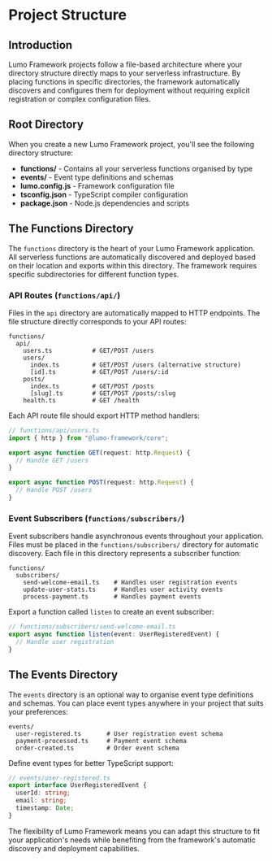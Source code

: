 # Project Structure

## Introduction

Lumo Framework projects follow a file-based architecture where your directory structure directly maps to your serverless infrastructure. By placing functions in specific directories, the framework automatically discovers and configures them for deployment without requiring explicit registration or complex configuration files.

## Root Directory

When you create a new Lumo Framework project, you'll see the following directory structure:

- **functions/** - Contains all your serverless functions organised by type
- **events/** - Event type definitions and schemas
- **lumo.config.js** - Framework configuration file
- **tsconfig.json** - TypeScript compiler configuration
- **package.json** - Node.js dependencies and scripts

## The Functions Directory

The `functions` directory is the heart of your Lumo Framework application. All serverless functions are automatically discovered and deployed based on their location and exports within this directory. The framework requires specific subdirectories for different function types.

### API Routes (`functions/api/`)

Files in the `api` directory are automatically mapped to HTTP endpoints. The file structure directly corresponds to your API routes:

```
functions/
  api/
    users.ts           # GET/POST /users
    users/
      index.ts         # GET/POST /users (alternative structure)
      [id].ts          # GET/POST /users/:id
    posts/
      index.ts         # GET/POST /posts
      [slug].ts        # GET/POST /posts/:slug
    health.ts          # GET /health
```

Each API route file should export HTTP method handlers:

```typescript
// functions/api/users.ts
import { http } from "@lumo-framework/core";

export async function GET(request: http.Request) {
  // Handle GET /users
}

export async function POST(request: http.Request) {
  // Handle POST /users
}
```

### Event Subscribers (`functions/subscribers/`)

Event subscribers handle asynchronous events throughout your application. Files must be placed in the `functions/subscribers/` directory for automatic discovery. Each file in this directory represents a subscriber function:

```
functions/
  subscribers/
    send-welcome-email.ts    # Handles user registration events
    update-user-stats.ts     # Handles user activity events
    process-payment.ts       # Handles payment events
```

Export a function called `listen` to create an event subscriber:

```typescript
// functions/subscribers/send-welcome-email.ts
export async function listen(event: UserRegisteredEvent) {
  // Handle user registration
}
```

## The Events Directory

The `events` directory is an optional way to organise event type definitions and schemas. You can place event types anywhere in your project that suits your preferences:

```
events/
  user-registered.ts       # User registration event schema
  payment-processed.ts     # Payment event schema
  order-created.ts         # Order event schema
```

Define event types for better TypeScript support:

```typescript
// events/user-registered.ts
export interface UserRegisteredEvent {
  userId: string;
  email: string;
  timestamp: Date;
}
```

The flexibility of Lumo Framework means you can adapt this structure to fit your application's needs while benefiting from the framework's automatic discovery and deployment capabilities.